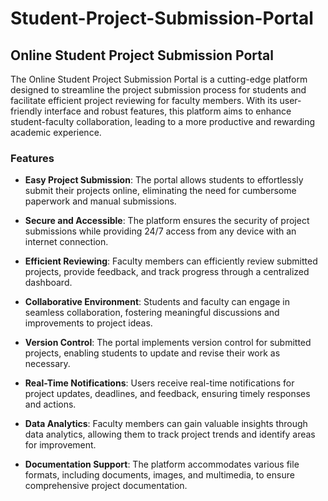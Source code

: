 # Student-Project-Submission-Portal
## Online Student Project Submission Portal

The Online Student Project Submission Portal is a cutting-edge platform designed to streamline the project submission process for students and facilitate efficient project reviewing for faculty members. With its user-friendly interface and robust features, this platform aims to enhance student-faculty collaboration, leading to a more productive and rewarding academic experience.

### Features

- **Easy Project Submission**: The portal allows students to effortlessly submit their projects online, eliminating the need for cumbersome paperwork and manual submissions.

- **Secure and Accessible**: The platform ensures the security of project submissions while providing 24/7 access from any device with an internet connection.

- **Efficient Reviewing**: Faculty members can efficiently review submitted projects, provide feedback, and track progress through a centralized dashboard.

- **Collaborative Environment**: Students and faculty can engage in seamless collaboration, fostering meaningful discussions and improvements to project ideas.

- **Version Control**: The portal implements version control for submitted projects, enabling students to update and revise their work as necessary.

- **Real-Time Notifications**: Users receive real-time notifications for project updates, deadlines, and feedback, ensuring timely responses and actions.

- **Data Analytics**: Faculty members can gain valuable insights through data analytics, allowing them to track project trends and identify areas for improvement.

- **Documentation Support**: The platform accommodates various file formats, including documents, images, and multimedia, to ensure comprehensive project documentation.

